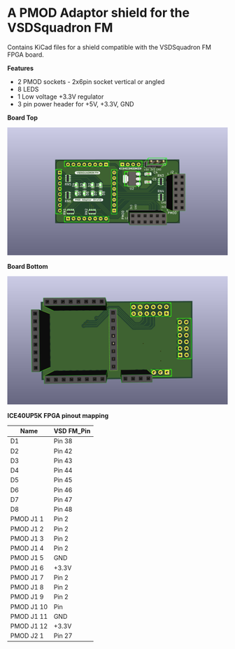 # A PMOD Adaptor shield for the VSDSquadron FM

Contains KiCad files for a shield compatible with the VSDSquadron FM FPGA board.

**Features**
 - 2 PMOD sockets - 2x6pin socket vertical or angled
 - 8 LEDS
 - 1 Low voltage +3.3V regulator
 - 3 pin power header for +5V, +3.3V, GND

**Board Top**

![Image](./production/VSD_FM_PMOD_Adaptor-t.png)

**Board Bottom**

![Image](./production/VSD_FM_PMOD_Adaptor-b.png)

**ICE40UP5K FPGA pinout mapping**

| **Name**   | **VSD FM_Pin** |
|------------|----------------|
| D1         | Pin 38         |
| D2         | Pin 42         |
| D3         | Pin 43         |
| D4         | Pin 44         |
| D5         | Pin 45         |
| D6         | Pin 46         |
| D7         | Pin 47         |
| D8         | Pin 48         |
| PMOD J1 1  | Pin 2          |
| PMOD J1 2  | Pin 2          |
| PMOD J1 3  | Pin 2          |
| PMOD J1 4  | Pin 2          |
| PMOD J1 5  | GND            |
| PMOD J1 6  | +3.3V          |
| PMOD J1 7  | Pin 2          |
| PMOD J1 8  | Pin 2          |
| PMOD J1 9  | Pin 2          |
| PMOD J1 10 | Pin            |
| PMOD J1 11 | GND            |
| PMOD J1 12 | +3.3V          |
| PMOD J2 1  | Pin 27         |
